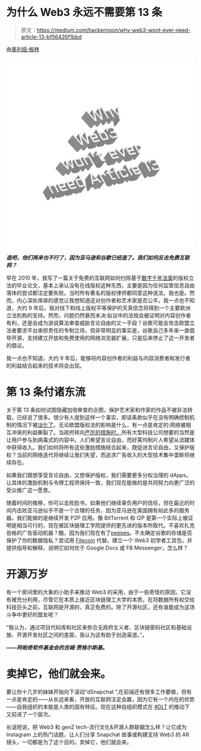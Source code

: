 # 为什么 Web3 永远不需要第 13 条

> 原文：<https://medium.com/hackernoon/why-web3-wont-ever-need-article-13-bf56426f1bbd>

由[奥利娅·格林](https://www.linkedin.com/in/olga-grinina-2939a631/)

![](img/7885e9a520e2a3030144825d9e08a05a.png)

***造吧，他们再来也不行了，因为亚马逊和谷歌已经造了。我们如何反击免费互联网？***

早在 2010 年，我写了一篇关于免费的互联网如何扫除基于[数字千年法案](https://www.copyright.gov/legislation/dmca.pdf)的版权立法的毕业论文，基本上承认没有在线版权这种东西，主要是因为任何监管信息自由落体的尝试都注定要失败。当时所有著名的版权律师都同意这种说法，我也是。然而，内心深处痒痒的感觉让我想知道这对创作者和艺术家是否公平。我一点也不知道，大约 9 年后，我对线下和线上版权平等保护的天真信念将得到一个主要欧洲立法机构的支持。然而，问题仍然悬而未决:拟议中的法规会被证明对内容创作者有利，还是会成为游说算法审查威胁言论自由的又一手段？谷歌可能会攻击欧盟立法者要求平台承担责任的专制立场，但非常明显的事实是，谷歌自己多年来一直倡导开源，支持建立开放和免费使用的网络浏览器扩展，只是后来停止了这一开发者的倡议。

我一点也不知道，大约 9 年后，能够将内容创作者的利益与内容消费者和发行者的利益结合起来的技术将会出现。

# 第 13 条付诸东流

关于第 13 条如何试图隐藏加倍审查的企图，保护艺术家和作家的作品不被非法转载，已经说了很多。很少有人提到这样一个事实，即该条款似乎在没有明确控制机制的情况下被[淡化了](https://techcrunch.com/2019/03/26/european-parliament-votes-for-controversial-copyright-reform/)。无论欧盟版权法的影响是什么，有一点是肯定的:网络被相互冲突的利益撕裂了。当政府转向[严厉的措施时，](https://techcrunch.com/2019/04/04/australia-passes-law-to-hold-social-media-companies-responsible-for-abhorrent-violent-material/)所有大型科技公司想要的当然是让用户参与到病毒式的内容中。人们希望言论自由，而好莱坞制片人希望从流媒体中获得收入。我们如何将所有这些激励措施结合起来，既促进言论自由，又保护版权？当前的网络迭代将继续让我们失望，而追求广告收入的大型技术集中垄断将继续存在。

如果我们既想享受言论自由，又想保护版权，我们需要更多分权治理的 dApps。让具体的激励机制与令牌工程师保持一致，我们现在能做的是共同努力向更广泛的受众推广这一愿景。

随着时间的推移，你可以击败脸书，如果他们继续辜负用户的信任，但在最近的时间内击败亚马逊似乎不是一个合理的任务，因为亚马逊在美国拥有如此多的服务器。我们能做的是继续开发 P2P 应用。像 BitTorrent 和 I2P 是第一个实际上被证明是相当可行的，现在被区块链理工学院提供的更先进的版本所取代。不喜欢扎克伯格的广告驱动机器？酷，因为我们现在有了[peepes](https://peepeth.com/)。不太确定谷歌的存储是否保护了你的数据隐私？尝试用 [Filecoin](https://filecoin.io/) 代替。建立一个 Web3 初学者工具包，并提供指导和解释，说明它如何优于 Google Docs 或 FB Messenger，怎么样？

# 开源万岁

有一个房间里的大象的小助手来推动 Web3 的采用，由于一些奇怪的原因，它没有被充分利用，尽管它在本质上接近区块链理工大学的本质。在将数据所有权交给科技巨头之前，互联网是开源的，真正免费的。除了开源社区，还有谁能成为这场斗争中更好的盟友呢？

“我认为，通过项目代码库和社区来弥合无政府主义者、区块链密码社区和基础设施、开源开发社区之间的差距，我认为这有助于创造渠道。”。

***——阿帕奇软件基金会的吉姆·贾格尔斯基。***

# 卖掉它，他们就会来。

要让你十几岁的妹妹开始向下滚动“dSnapchat ”,在前端还有很多工作要做，但有一点是肯定的——从长远来看，开放的互联网注定会赢，因为它有一个内在的优势——自我组织的本能是人类的固有特征。现在这种自组织模式在 [#DLT](https://twitter.com/hashtag/DLT?src=hash) 的推动下又前进了一个层次。

长话短说，把 Web3 和 genZ tech-流行文化&开源人群联姻怎么样？让它成为 Instagram 上的热门话题，让人们分享 Snapchat 故事或构建支持 Web3 的 AR 镜头，一切都是为了这个目的。卖掉它，他们就会来。